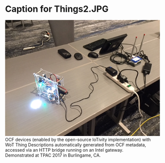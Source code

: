 # Caption for Things2.JPG
![Things2](Things2.JPG)   
OCF devices (enabled by the open-source IoTivity implementation) with WoT Thing Descriptions automatically generated from OCF metadata, accessed via an HTTP bridge running on an Intel gateway.  
Demonstrated at TPAC 2017 in Burlingame, CA.
